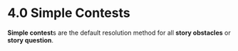# 4.0 Simple Contests

**Simple contest**s are the default resolution method for all **story obstacles** or **story question**.

